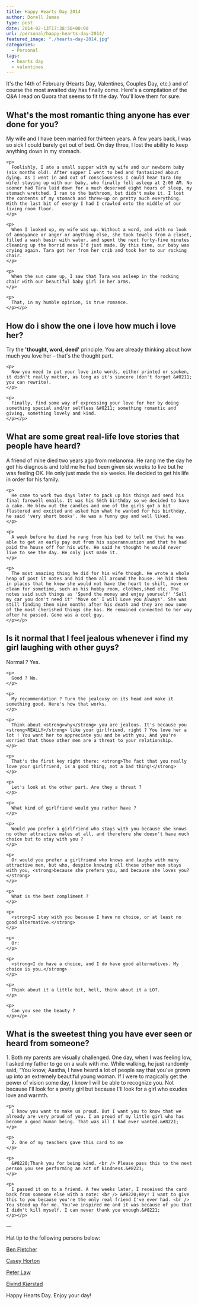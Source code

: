 ```yaml
---
title: Happy Hearts Day 2014
author: Dorell James
type: post
date: 2014-02-13T17:38:50+00:00
url: /personal/happy-hearts-day-2014/
featured_image: "./hearts-day-2014.jpg"
categories:
  - Personal
tags:
  - hearts day
  - valentines
---
```


It's the 14th of February (Hearts Day, Valentines, Couples Day, etc.) and of course the most awaited day has finally come. Here's a compilation of the Q&A I read on Quora that seems to fit the day. You'll love them for sure. <span class="wp-font-emots-emo-happy"></span>

<aside class="thb-shortcode thb-accordion ">

<div class="thb-shortcode thb-toggle open">
  <h1 class="thb-toggle-trigger">
    What's the most romantic thing anyone has ever done for you?
  </h1>
  
  <div class="thb-toggle-content">
    <p>
      My wife and I have been married for thirteen years. A few years back, I was so sick I could barely get out of bed. On day three, I lost the ability to keep anything down in my stomach.
    </p>
    
    <p>
      Foolishly, I ate a small supper with my wife and our newborn baby (six months old). After supper I went to bed and fantasized about dying. As I went in and out of consciousness I could hear Tara (my wife) staying up with our baby, who finally fell asleep at 2:00 AM. No sooner had Tara laid down for a much deserved eight hours of sleep, my stomach wretched. I ran to the bathroom, but didn't make it. I lost the contents of my stomach and threw-up on pretty much everything. With the last bit of energy I had I crawled onto the middle of our living room floor.
    </p>
    
    <p>
      When I looked up, my wife was up. Without a word, and with no look of annoyance or anger or anything else, she took towels from a closet, filled a wash basin with water, and spent the next forty-five minutes cleaning up the horrid mess I'd just made. By this time, our baby was crying again. Tara got her from her crib and took her to our rocking chair.
    </p>
    
    <p>
      When the sun came up, I saw that Tara was asleep in the rocking chair with our beautiful baby girl in her arms.
    </p>
    
    <p>
      That, in my humble opinion, is true romance.
    </p></p>
  </div>
</div>

<div class="thb-shortcode thb-toggle ">
  <h1 class="thb-toggle-trigger">
    How do i show the one i love how much i love her?
  </h1>
  
  <div class="thb-toggle-content">
    <p>
      Try the <strong>'thought, word, deed'</strong> principle. You are already thinking about how much you love her &#8211; that's the thought part.
    </p>
    
    <p>
      Now you need to put your love into words, either printed or spoken, it didn't really matter, as long as it's sincere (don't forget &#8211; you can rewrite).
    </p>
    
    <p>
      Finally, find some way of expressing your love for her by doing something special and/or selfless &#8211; something romantic and giving, something lovely and kind.
    </p></p>
  </div>
</div>

<div class="thb-shortcode thb-toggle ">
  <h1 class="thb-toggle-trigger">
    What are some great real-life love stories that people have heard?
  </h1>
  
  <div class="thb-toggle-content">
    <p>
      A friend of mine died two years ago from melanoma. He rang me the day he got his diagnosis and told me he had been given six weeks to live but he was feeling OK. He only just made the six weeks. He decided to get his life in order for his family.
    </p>
    
    <p>
      He came to work two days later to pack up his things and send his final farewell emails. It was his 56th birthday so we decided to have a cake. He blew out the candles and one of the girls got a bit flustered and excited and asked him what he wanted for his birthday, he said 'very short books'. He was a funny guy and well liked.
    </p>
    
    <p>
      A week before he died he rang from his bed to tell me that he was able to get an early pay out from his superannuation and that he had paid the house off for his wife. He said he thought he would never live to see the day. He only just made it.
    </p>
    
    <p>
      The most amazing thing he did for his wife though. He wrote a whole heap of post it notes and hid them all around the house. He hid them in places that he knew she would not have the heart to shift, move or clean for sometime, such as his hobby room, clothes,shed etc. The notes said such things as 'Spend the money and enjoy yourself' 'Sell my car you don't need it' 'Move on' I will Love you Always'. She was still finding them nine months after his death and they are now some of the most cherished things she has. He remained connected to her way after he passed. Gene was a cool guy.
    </p></p>
  </div>
</div>

<div class="thb-shortcode thb-toggle ">
  <h1 class="thb-toggle-trigger">
    Is it normal that I feel jealous whenever i find my girl laughing with other guys?
  </h1>
  
  <div class="thb-toggle-content">
    <p>
      Normal ? Yes.
    </p>
    
    <p>
      Good ? No.
    </p>
    
    <p>
      My recommendation ? Turn the jealousy on its head and make it something good. Here's how that works.
    </p>
    
    <p>
      Think about <strong>why</strong> you are jealous. It's because you <strong>REALLY</strong> like your girlfriend, right ? You love her a lot ! You want her to appreciate you and be with you. And you're worried that those other men are a threat to your relationship.
    </p>
    
    <p>
      That's the first key right there: <strong>The fact that you really love your girlfriend, is a good thing, not a bad thing!</strong>
    </p>
    
    <p>
      Let's look at the other part. Are they a threat ?
    </p>
    
    <p>
      What kind of girlfriend would you rather have ?
    </p>
    
    <p>
      Would you prefer a girlfriend who stays with you because she knows no other attractive males at all, and therefore she doesn't have much choice but to stay with you ?
    </p>
    
    <p>
      Or would you prefer a girlfriend who knows and laughs with many attractive men, but who, despite knowing all these other men stays with you, <strong>because she prefers you, and because she loves you?</strong>
    </p>
    
    <p>
      What is the best compliment ?
    </p>
    
    <p>
      <strong>I stay with you because I have no choice, or at least no good alternative.</strong>
    </p>
    
    <p>
      Or:
    </p>
    
    <p>
      <strong>I do have a choice, and I do have good alternatives. My choice is you.</strong>
    </p>
    
    <p>
      Think about it a little bit, hell, think about it a LOT.
    </p>
    
    <p>
      Can you see the beauty ?
    </p></p>
  </div>
</div>

<div class="thb-shortcode thb-toggle ">
  <h1 class="thb-toggle-trigger">
    What is the sweetest thing you have ever seen or heard from someone?
  </h1>
  
  <div class="thb-toggle-content">
    <p>
      1. Both my parents are visually challenged. One day, when I was feeling low, I asked my father to go on a walk with me. While walking, he just randomly said, &#8220;You know, Aastha, I have heard a lot of people say that you've grown up into an extremely beautiful young woman. If I were to magically get the power of vision some day, I know I will be able to recognize you. Not because I'll look for a pretty girl but because I'll look for a girl who exudes love and warmth.
    </p>
    
    <p>
      I know you want to make us proud. But I want you to know that we already are very proud of you. I am proud of my little girl who has become a good human being. That was all I had ever wanted.&#8221;
    </p>
    
    <p>
      2. One of my teachers gave this card to me
    </p>
    
    <p>
      &#8220;Thank you for being kind. <br /> Please pass this to the next person you see performing an act of kindness.&#8221;
    </p>
    
    <p>
      I passed it on to a friend. A few weeks later, I received the card back from someone else with a note: <br /> &#8220;Hey! I want to give this to you because you're the only real friend I've ever had. <br /> You stood up for me. You've inspired me and it was because of you that I didn't kill myself. I can never thank you enough.&#8221;
    </p></p>
  </div>
</div></aside>

&#8212;

Hat tip to the following persons below:

<a href="http://www.quora.com/Love/How-do-i-show-the-one-i-love-how-much-i-love-her" rel="nofollow">Ben Fletcher</a>

<a href="http://www.quora.com/Dating-and-Relationships-1/Whats-the-most-romantic-thing-anyone-has-ever-done-for-you" target="_blank" rel="nofollow">Casey Horton</a>

<a href="http://www.quora.com/Love/What-are-some-great-real-life-love-stories-that-people-have-heard" target="_blank" rel="nofollow">Peter Law</a>

<a href="http://www.quora.com/Dating-and-Relationships-1/Is-it-normal-that-I-feel-jealous-whenever-i-find-my-girl-laughing-with-other-guys" target="_blank" rel="nofollow">Eivind Kjørstad</a>

<a href="" target="_blank" rel="nofollow"></a>

Happy Hearts Day. Enjoy your day! <span class="wp-font-emots-emo-happy"></span>
